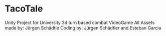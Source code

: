 # TacoTale
Unity Project for University
3d turn based combat VideoGame
All Assets made by: Jürgen Schädtle
Coding by: Jürgen Schädtler and Esteban Garcia
